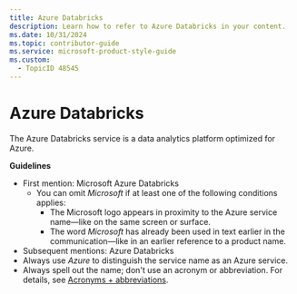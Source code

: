 ```yaml
---
title: Azure Databricks
description: Learn how to refer to Azure Databricks in your content.
ms.date: 10/31/2024
ms.topic: contributor-guide
ms.service: microsoft-product-style-guide
ms.custom:
  - TopicID 48545
---
```



# Azure Databricks

The Azure Databricks service is a data analytics platform optimized for Azure.

**Guidelines**

- First mention: Microsoft Azure Databricks
  - You can omit *Microsoft* if at least one of the following conditions applies:
    - The Microsoft logo appears in proximity to the Azure service name—like on the same screen or surface.
    - The word *Microsoft* has already been used in text earlier in the communication—like in an earlier reference to a product name.
- Subsequent mentions: Azure Databricks
- Always use *Azure* to distinguish the service name as an Azure service.
- Always spell out the name; don't use an acronym or abbreviation. For details, see [Acronyms + abbreviations](~\acronyms-and-abbreviations.md).

